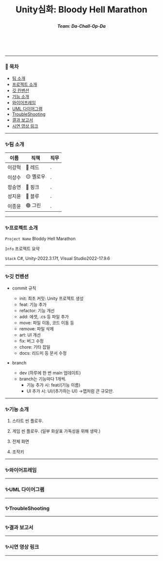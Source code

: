 <br/>
<br/>

# <p align="center"> **Unity심화: Bloody Hell Marathon**  </p>

##### <p align="center"> <b> Team: Da-Chall-Op-Da </b>

<br/>
<br/>

<br/>

---

### 📖 목차
+ [팀 소개](#팀-소개)
+ [프로젝트 소개](#프로젝트-소개)
+ [깃 컨벤션](#깃-컨벤션)
+ [기능 소개](#기능-소개)
+ [와이어프레임](#와이어프레임)
+ [UML 다이어그램](#UML-다이어그램)
+ [TroubleShooting](#TroubleShooting)
+ [결과 보고서](#결과-보고서)
+ [시연 영상 링크](#시연-영상-링크)

---

### ✨팀 소개
| 이름   | 직책 | 직무 |
|--------|------|------|
| 이강혁 | 🔴 레드 | . |
| 이상수 | 🟡 옐로우 | . |
| 정승연 | 🌸 핑크 | . |
| 성지윤 | 🔵 블루 | . |
| 이종윤 | 🟢 그린 | . |

---

### ✨프로젝트 소개

`Project Name` Bloddy Hell Marathon

 `Info` 프로젝트 요약

 `Stack` C#, Unity-2022.3.17f, Visual Studio2022-17.9.6   

---

### ✨깃 컨벤션

- commit 규칙
    - init: 최초 커밋: Unity 프로젝트 생성
    - feat: 기능 추가
    - refactor: 기능 개선
    - add: 에셋, .cs 등 파일 추가
    - move: 파일 이동, 코드 이동 등
    - remove: 파일 삭제
    - art: UI 개선
    - fix: 버그 수정
    - chore: 기타 잡일
    - docs: 리드미 등 문서 수정
 
- branch
    - dev (하루에 한 번 main 업데이트)
    - branch는 기능마다 1개씩.
        - 기능 추가 시: feat/(기능 이름)
        - UI 추가 시: UI/(추가하는 UI) ->맵처럼 큰 규모만.

---

### ✨기능 소개

1. 스타트 씬 플로우.


2. 게임 씬 플로우. (일부 화살표 가독성을 위해 생략.)


3. 전체 화면


4. 조작키


--- 

### ✨와이어프레임

---

### ✨UML 다이어그램

---

### ✨TroubleShooting

---

### ✨결과 보고서

---

### ✨시연 영상 링크

---
